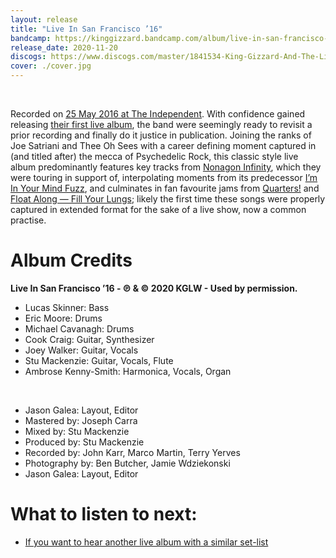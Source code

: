 ```yaml
---
layout: release
title: "Live In San Francisco ’16"
bandcamp: https://kinggizzard.bandcamp.com/album/live-in-san-francisco-16
release_date: 2020-11-20
discogs: https://www.discogs.com/master/1841534-King-Gizzard-And-The-Lizard-Wizard-Live-In-San-Francisco-16
cover: ./cover.jpg
---
```

<br>

Recorded on [25 May 2016 at The Independent](../setlists/2016/05/25/the-independent-san-francisco-ca.html). With confidence gained releasing [their first live album](../chunky-shrapnel), the band were seemingly ready to revisit a prior recording and finally do it justice in publication. Joining the ranks of Joe Satriani and Thee Oh Sees with a career defining moment captured in (and titled after) the mecca of Psychedelic Rock, this classic style live album predominantly features key tracks from [Nonagon Infinity](../nonagon-infinity), which they were touring in support of, interpolating moments from its predecessor [I’m In Your Mind Fuzz](../im-in-your-mind-fuzz), and culminates in fan favourite jams from [Quarters!](../quarters) and [Float Along — Fill Your Lungs](../float-along-fill-your-lungs); likely the first time these songs were properly captured in extended format for the sake of a live show, now a common practise.

# Album Credits
**Live In San Francisco ’16 - ℗ & © 2020 KGLW - Used by permission.**

* Lucas Skinner: Bass
* Eric Moore: Drums
* Michael Cavanagh: Drums
* Cook Craig: Guitar, Synthesizer
* Joey Walker: Guitar, Vocals
* Stu Mackenzie: Guitar, Vocals, Flute
* Ambrose Kenny-Smith: Harmonica, Vocals, Organ
<br>

* Jason Galea: Layout, Editor
* Mastered by: Joseph Carra
* Mixed by: Stu Mackenzie
* Produced by: Stu Mackenzie
* Recorded by: John Karr, Marco Martin, Terry Yerves
* Photography by: Ben Butcher, Jamie Wdziekonski
* Jason Galea: Layout, Editor

# What to listen to next:

*   [If you want to hear another live album with a similar set-list](../live-at-levitation-2016)
